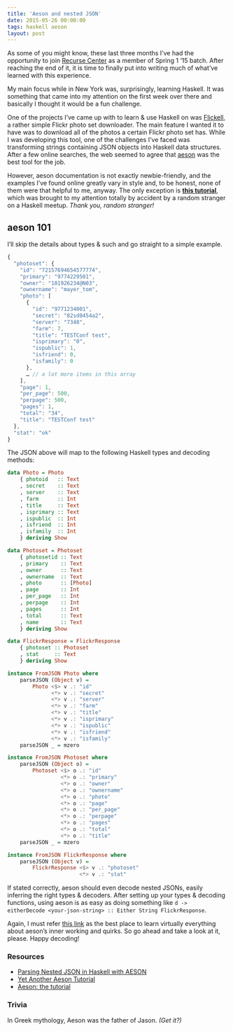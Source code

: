 ```yaml
---
title: 'Aeson and nested JSON'
date: 2015-05-26 00:00:00
tags: haskell aeson
layout: post
---
```

As some of you might know, these last three months I’ve had the opportunity to join [Recurse Center](https://recurse.com) as a member of Spring 1 ‘15 batch.
After reaching the end of it, it is time to finally put into writing much of what’ve learned with this experience.

My main focus while in New York was, surprisingly, learning Haskell. It was something that came into my attention on the first week over there and basically I thought it would be a fun challenge.

One of the projects I’ve came up with to learn & use Haskell on was [Flickell](https://github.com/gnclmorais/flickell), a rather simple Flickr photo set downloader. The main feature I wanted it to have was to download all of the photos a certain Flickr photo set has. While I was developing this tool, one of the challenges I’ve faced was transforming strings containing JSON objects into Haskell data structures. After a few online searches, the web seemed to agree that [aeson](https://github.com/bos/aeson) was the best tool for the job.

However, aeson documentation is not exactly newbie-friendly, and the examples I’ve found online greatly vary in style and, to be honest, none of them were that helpful to me, anyway. The only exception is __[this tutorial](http://artyom.me/aeson)__, which was brought to my attention totally by accident by a random stranger on a Haskell meetup. _Thank you, random stranger!_

## aeson 101

I’ll skip the details about types & such and go straight to a simple example.

```javascript
{
  "photoset": {
    "id": "72157694654577774",
    "primary": "9774229501",
    "owner": "101926234@N03",
    "ownername": "mayer_tom",
    "photo": [
      {
        "id": "9771234001",
        "secret": "82sd0454a2",
        "server": "7348",
        "farm": 7,
        "title": "TESTConf test",
        "isprimary": "0",
        "ispublic": 1,
        "isfriend": 0,
        "isfamily": 0
      },
      … // a lot more items in this array
    ],
    "page": 1,
    "per_page": 500,
    "perpage": 500,
    "pages": 1,
    "total": "34",
    "title": "TESTConf test"
  },
  "stat": "ok"
}
```

The JSON above will map to the following Haskell types and decoding methods:

```haskell
data Photo = Photo
    { photoid   :: Text
    , secret    :: Text
    , server    :: Text
    , farm      :: Int
    , title     :: Text
    , isprimary :: Text
    , ispublic  :: Int
    , isfriend  :: Int
    , isfamily  :: Int
    } deriving Show

data Photoset = Photoset
    { photosetid :: Text
    , primary    :: Text
    , owner      :: Text
    , ownername  :: Text
    , photo      :: [Photo]
    , page       :: Int
    , per_page   :: Int
    , perpage    :: Int
    , pages      :: Int
    , total      :: Text
    , name       :: Text
    } deriving Show

data FlickrResponse = FlickrResponse
    { photoset :: Photoset
    , stat     :: Text
    } deriving Show

instance FromJSON Photo where
    parseJSON (Object v) =
        Photo <$> v .: "id"
              <*> v .: "secret"
              <*> v .: "server"
              <*> v .: "farm"
              <*> v .: "title"
              <*> v .: "isprimary"
              <*> v .: "ispublic"
              <*> v .: "isfriend"
              <*> v .: "isfamily"
    parseJSON _ = mzero

instance FromJSON Photoset where
    parseJSON (Object o) =
        Photoset <$> o .: "id"
                 <*> o .: "primary"
                 <*> o .: "owner"
                 <*> o .: "ownername"
                 <*> o .: "photo"
                 <*> o .: "page"
                 <*> o .: "per_page"
                 <*> o .: "perpage"
                 <*> o .: "pages"
                 <*> o .: "total"
                 <*> o .: "title"
    parseJSON _ = mzero

instance FromJSON FlickrResponse where
    parseJSON (Object v) =
        FlickrResponse <$> v .: "photoset"
                       <*> v .: "stat"
```

If stated correctly, aeson should even decode nested JSONs, easily inferring the right types & decoders. After setting up your types & decoding functions, using aeson is as easy as doing something like `d -> eitherDecode <your-json-string> :: Either String FlickrResponse`.

Again, I must refer [this link](http://artyom.me/aeson) as the best place to learn virtually everything about aeson’s inner working and quirks. So go ahead and take a look at it, please. Happy decoding!

### Resources
- [Parsing Nested JSON in Haskell with AESON](http://the-singleton.com/2012/02/parsing-nested-json-in-haskell-with-aeson/)
- [Yet Another Aeson Tutorial](http://doingmyprogramming.com/2014/04/14/yet-another-aeson-tutorial/)
- [Aeson: the tutorial](http://artyom.me/aeson)

### Trivia
In Greek mythology, Aeson was the father of Jason. _(Get it?)_

